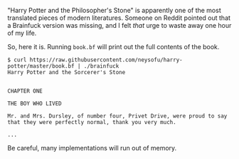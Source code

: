 "Harry Potter and the Philosopher's Stone" is apparently one of the most translated pieces of modern literatures. Someone on Reddit pointed out that a Brainfuck version was missing, and I felt *that* urge to waste away one hour of my life.

So, here it is. Running `book.bf` will print out the full contents of the book.

```
$ curl https://raw.githubusercontent.com/neysofu/harry-potter/master/book.bf | ./brainfuck
Harry Potter and the Sorcerer's Stone


CHAPTER ONE

THE BOY WHO LIVED

Mr. and Mrs. Dursley, of number four, Privet Drive, were proud to say
that they were perfectly normal, thank you very much.

...
```

Be careful, many implementations will run out of memory.
